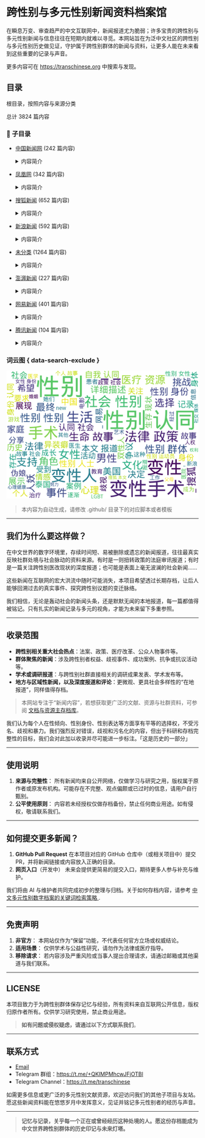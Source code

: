 # 跨性别与多元性别新闻资料档案馆

在瞬息万变、审查趋严的中文互联网中，新闻报道尤为脆弱；许多宝贵的跨性别与多元性别新闻与信息往往在短期内就难以寻觅。本网站旨在为泛中文社区的跨性别与多元性别历史做见证，守护属于跨性别群体的新闻与资料，让更多人能在未来看到这些重要的记录与声音。

更多内容可在 <https://transchinese.org> 中搜索与发现。

## 目录

根目录，按照内容与来源分类


总计 3824 篇内容


### 📁 子目录

- [中国新闻网](中国新闻网) (242 篇内容)
  <details><summary>内容简介</summary>

  中国新闻网，是知名的中文新闻门户网站，也是全球互联网中文新闻资讯最重要的原创内容供应商之一。本目录收录了中国新闻网与跨性别相关的一系列新闻报道和个人故事，涉及跨性别者在军事服役、法律政策、以及自身经历和社会接受度等方面的内容。这些资料展现了跨性别者在社会中的挑战与奋斗，也记录了相关政策的变化和影响。
  </details>
- [凤凰网](凤凰网) (342 篇内容)
  <details><summary>内容简介</summary>

  凤凰网是凤凰新媒体旗下的一个图文音、视频综合资讯网站。提供国际、中国大陆及港、澳、台地区的时政、社会、财经、娱乐、时尚、生活等综合新闻信息。凤凰网收录了一系列跨性别相关的文章和资讯，涵盖了文化、娱乐、时尚、金融及心理等多个领域，探讨了跨性别者的生活经历、社会挑战、以及对性别认同的深入思考。
  </details>
- [搜狐新闻](搜狐新闻) (652 篇内容)
  <details><summary>内容简介</summary>

  这是搜狐新闻中收录的一系列与跨性别相关的文章和报道，内容涵盖了跨性别者的生活故事、社会现状、时尚领域的表现以及医疗经验分享等，旨在为公众提供一个多维度了解跨性别群体的平台。
  </details>
- [新浪新闻](新浪新闻) (592 篇内容)
  <details><summary>内容简介</summary>

  新浪新闻是新浪集团旗下的智能信息平台。此目录包含新浪新闻与跨性别相关的内容，涵盖变装文化、跨性别者自述、法律政策和社会环境影响等多个方面。
  </details>
- [未分类](未分类) (1264 篇内容)
  <details><summary>内容简介</summary>

  这个目录收录了未分类的各种网站与跨性别相关的多种内容，涉及了跨性别者的生活故事、经历分享、医疗资源、法律政策、社会环境等多个方面。诸如‘生活所迫我沦为泰国人妖靠药物维持美貌’的个人叙述展示了跨性别者在社会压力与自身认同之间的挣扎；而‘变性手术_-_中国人民公安大学出版社’则提供了关于跨性别手术的重要医疗信息，助力更多人了解和选择合适的医疗服务。此外，部分文件反映了社会对跨性别群体的偏见与挑战，如‘日本军方爆出性丑闻“异装癖”军官换装混入女浴池’的事件引起了公众对跨性别者处境的广泛关注；而‘若林佑马将在他以跨性别者身份执导的电影《52赫兹鲸鱼》的脱口秀’则展示了跨性别者在文化艺术领域的发展与探索。这些资料的重要性不仅在于记录他们的生存状态，也在于为未来的社会变革提供支持与参考。
  </details>
- [澎湃新闻](澎湃新闻) (227 篇内容)
  <details><summary>内容简介</summary>

  澎湃新闻目录中包含了多个与跨性别相关的案例报道及社会问题探讨，涵盖了个人生活故事、变性手术带来的法律与社会挑战、跨性别人士遭遇的歧视等。
  </details>
- [网易新闻](网易新闻) (401 篇内容)
  <details><summary>内容简介</summary>

  该目录包含了网易新闻与跨性别相关的新闻与讨论，涵盖变性手术、公众认同、性别认同教育、文化表达等方方面面的内容。
  </details>
- [腾讯新闻](腾讯新闻) (104 篇内容)
  <details><summary>内容简介</summary>

  本目录收录了腾讯新闻与跨性别相关的新闻报道，涵盖了跨性别人士的生活故事、社会支持、医疗资源、法律政策以及文化表达等多方面内容，为用户提供了多维度的信息视角，帮助了解跨性别群体在社会中的现状与挑战。
  </details>



### 词云图 { data-search-exclude }

![.摘要词云图](abstracts_wordcloud.png)


> 本内容为自动生成，请修改 .github/ 目录下的对应脚本或者模板


---

## 我们为什么要这样做？

在中文世界的数字环境里，存续时间短、易被删除或遗忘的新闻报道，往往最真实反映社群处境与社会脉动的资料来源。有时是一则扭转政策的法庭审讯报道；有时是一篇关注跨性别医改现状的深度报道；也可能是表面上毫无波澜的社会新闻……  

这些新闻在互联网的宏大洪流中随时可能消失，本项目希望透过长期存档，让后人能够回溯过去的真实事件、探究跨性别议题的变迁脉络。

我们相信，无论是轰动社会的新闻头条，还是默默无闻的本地报道，每一篇都值得被铭记。只有扎实的新闻记录与多元的视角，才能为未来留下多重参照。

---

## 收录范围

- **跨性别相关重大社会热点**：法案、政策、医疗改革、公众人物事件等。  
- **群体聚焦的新闻**：涉及跨性别者权益、歧视事件、成功案例、抗争或抗议活动等。  
- **学术或调研报道**：与跨性别社群直接相关的调研成果发表、学术发布等。  
- **地方与区域性新闻，以及深度报道和评论**：更微观、更具社会多样性的“在地报道”，同样值得存档。  

> 本网站专注于“新闻内容”，若想获取更广泛的文献、资源与社群资料，可参阅 [文档与资源主存档库](https://digital.transchinese.org)。

我们认为每个人在性倾向、性别身份、性别表达等方面享有平等的选择权，不受污名、歧视和暴力。我们强烈反对错误，歧视和污名化的内容，但出于科研和存档完整性的目标，我们会对此加以收录并尽可能进一步标注。「这是历史的一部分」


---

## 使用说明

1. **来源与完整性**：  所有新闻均来自公开网络，仅做学习与研究之用，版权属于原作者或原发布机构。可能存在不完整、观点偏颇或已过时的信息，请用户自行甄别。  
2. **公平使用原则**：  内容若未经授权仅做存档备份，禁止任何商业用途。如有侵权，敬请联系我们。

---

## 如何提交更多新闻？

1. **GitHub Pull Request**  在本项目对应的 GitHub 仓库中（或相关项目中）提交 PR，并将新闻链接或内容放入正确的目录。  
2. **网页入口**（开发中）  未来会提供更简易的提交入口，期待更多人参与补充与维护。  

我们将由 AI 与维护者共同完成初步的整理与归档。关于如何存档内容，请参考 [中文多元性别数字档案的关键词检索策略
](https://transchinese.org/blog/methods).

---

## 免责声明

1. **非官方**：  本网站仅作为“保留”功能，不代表任何官方立场或权威结论。  
2. **适用场景**：  仅供学术与公益性研究，请勿作为法律或医疗指导。  
3. **移除请求**：  若内容涉及严重风险或当事人提出合理请求，请通过邮箱或其他渠道与我们联系。

---

## LICENSE

本项目致力于为跨性别群体保存记忆与经验，所有资料来自互联网公开信息，版权归原作者所有。仅供学习研究使用，禁止商业用途。

> **如有问题或侵权疑虑，请通过以下方式联系我们**。

---

## 联系方式

- [Email](mailto:admin@transchinese.org)  
- Telegram 群组：<https://t.me/+QKIMPMhcwJFjOTBl>  
- Telegram Channel：<https://t.me/transchinese>  

如需更多信息或更广泛的多元性别文献资源，欢迎访问我们的其他子项目与友站。  
愿这些新闻资料能在悠悠岁月中发挥意义，见证并铭记多元性别者的经历与声音。

---

> **记忆与记录，关乎每一个正在或曾经经历这种处境的人。愿这份存档能成为中文世界跨性别群体的历史印记与未来灯塔。**
